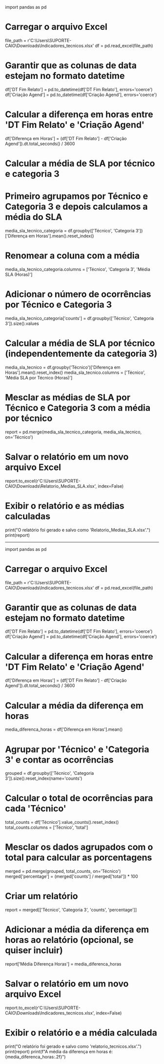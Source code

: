 import pandas as pd

# Carregar o arquivo Excel
file_path = r'C:\Users\SUPORTE-CAIO\Downloads\Indicadores_tecnicos.xlsx'
df = pd.read_excel(file_path)

# Garantir que as colunas de data estejam no formato datetime
df['DT Fim Relato'] = pd.to_datetime(df['DT Fim Relato'], errors='coerce')
df['Criação Agend'] = pd.to_datetime(df['Criação Agend'], errors='coerce')

# Calcular a diferença em horas entre 'DT Fim Relato' e 'Criação Agend'
df['Diferença em Horas'] = (df['DT Fim Relato'] - df['Criação Agend']).dt.total_seconds() / 3600

# Calcular a média de SLA por técnico e categoria 3
# Primeiro agrupamos por Técnico e Categoria 3 e depois calculamos a média do SLA
media_sla_tecnico_categoria = df.groupby(['Técnico', 'Categoria 3'])['Diferença em Horas'].mean().reset_index()

# Renomear a coluna com a média
media_sla_tecnico_categoria.columns = ['Técnico', 'Categoria 3', 'Média SLA (Horas)']

# Adicionar o número de ocorrências por Técnico e Categoria 3
media_sla_tecnico_categoria['counts'] = df.groupby(['Técnico', 'Categoria 3']).size().values

# Calcular a média de SLA por técnico (independentemente da categoria 3)
media_sla_tecnico = df.groupby('Técnico')['Diferença em Horas'].mean().reset_index()
media_sla_tecnico.columns = ['Técnico', 'Média SLA por Técnico (Horas)']

# Mesclar as médias de SLA por Técnico e Categoria 3 com a média por técnico
report = pd.merge(media_sla_tecnico_categoria, media_sla_tecnico, on='Técnico')

# Salvar o relatório em um novo arquivo Excel
report.to_excel(r'C:\Users\SUPORTE-CAIO\Downloads\Relatorio_Medias_SLA.xlsx', index=False)

# Exibir o relatório e as médias calculadas
print("O relatório foi gerado e salvo como 'Relatorio_Medias_SLA.xlsx'.")
print(report)



______________________________________________________________________________________________________________________________________________________________________
import pandas as pd

# Carregar o arquivo Excel
file_path = r'C:\Users\SUPORTE-CAIO\Downloads\Indicadores_tecnicos.xlsx'
df = pd.read_excel(file_path)

# Garantir que as colunas de data estejam no formato datetime
df['DT Fim Relato'] = pd.to_datetime(df['DT Fim Relato'], errors='coerce')
df['Criação Agend'] = pd.to_datetime(df['Criação Agend'], errors='coerce')

# Calcular a diferença em horas entre 'DT Fim Relato' e 'Criação Agend'
df['Diferença em Horas'] = (df['DT Fim Relato'] - df['Criação Agend']).dt.total_seconds() / 3600

# Calcular a média da diferença em horas
media_diferenca_horas = df['Diferença em Horas'].mean()

# Agrupar por 'Técnico' e 'Categoria 3' e contar as ocorrências
grouped = df.groupby(['Técnico', 'Categoria 3']).size().reset_index(name='counts')

# Calcular o total de ocorrências para cada 'Técnico'
total_counts = df['Técnico'].value_counts().reset_index()
total_counts.columns = ['Técnico', 'total']

# Mesclar os dados agrupados com o total para calcular as porcentagens
merged = pd.merge(grouped, total_counts, on='Técnico')
merged['percentage'] = (merged['counts'] / merged['total']) * 100

# Criar um relatório
report = merged[['Técnico', 'Categoria 3', 'counts', 'percentage']]

# Adicionar a média da diferença em horas ao relatório (opcional, se quiser incluir)
report['Média Diferença Horas'] = media_diferenca_horas

# Salvar o relatório em um novo arquivo Excel
report.to_excel(r'C:\Users\SUPORTE-CAIO\Downloads\Indicadores_tecnicos.xlsx', index=False)

# Exibir o relatório e a média calculada
print("O relatório foi gerado e salvo como 'relatorio_tecnicos.xlsx'.")
print(report)
print(f"A média da diferença em horas é: {media_diferenca_horas:.2f}")
